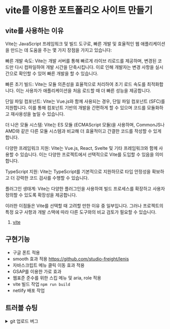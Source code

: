 # vite를 이용한 포트폴리오 사이트 만들기

## vite를 사용하는 이유

Vite는 JavaScript 프레임워크 및 빌드 도구로, 빠른 개발 및 효율적인 웹 애플리케이션을 만드는 데 도움을 주는 몇 가지 장점을 가지고 있습니다:

빠른 개발 속도: Vite는 개발 서버를 통해 빠르게 라이브 리로드를 제공하며, 변경된 코드만 다시 컴파일하여 개발 시간을 단축시킵니다. 이로 인해 개발자는 변경 사항을 실시간으로 확인할 수 있어 빠른 개발을 할 수 있습니다.

빠른 초기 빌드: Vite는 모듈 의존성을 효율적으로 처리하여 초기 로드 속도를 최적화합니다. 이는 사용자가 애플리케이션을 처음 로드할 때 더 빠른 성능을 제공합니다.

단일 파일 컴포넌트: Vite는 Vue.js와 함께 사용되는 경우, 단일 파일 컴포넌트 (SFC)를 지원합니다. 이를 통해 컴포넌트 기반의 개발을 간편하게 할 수 있으며 코드를 모듈화하고 재사용성을 높일 수 있습니다.

더 나은 모듈 시스템: Vite는 ES 모듈 (ECMAScript 모듈)을 사용하며, CommonJS나 AMD와 같은 다른 모듈 시스템과 비교해 더 효율적이고 간결한 코드를 작성할 수 있게 합니다.

다양한 프레임워크 지원: Vite는 Vue.js, React, Svelte 및 기타 프레임워크와 함께 사용할 수 있습니다. 이는 다양한 프로젝트에서 선택적으로 Vite를 도입할 수 있음을 의미합니다.

TypeScript 지원: Vite는 TypeScript를 기본적으로 지원하므로 타입 안정성을 확보하고 더 강력한 코드 검사를 수행할 수 있습니다.

플러그인 생태계: Vite는 다양한 플러그인을 사용하여 빌드 프로세스를 확장하고 사용자 정의할 수 있도록 확장성을 제공합니다.

이러한 이점들은 Vite를 선택할 때 고려할 만한 이유 중 일부입니다. 그러나 프로젝트의 특정 요구 사항과 개발 스택에 따라 다른 도구와의 비교 검토가 필요할 수 있습니다.

1. [vite](https://ko.vitejs.dev/guide/why.html)

## 구현기능

- 구글 폰트 적용
- smooth 효과 적용 https://github.com/studio-freight/lenis
- 자바스크립트 메뉴 클릭 이동 효과 적용
- GSAP를 이용한 가로 효과
- 웹표준 준수를 위한 스킵 메뉴 및 aria, role 적용
- vite 빌드 작업 `npm run build`
- netlify 배포 작업

## 트러블 슈팅

<details>
<summary>git 업로드 버그</summary>
권한으로 인한 업로드 버그 현상이 생김 > 해결
 git push -u origin main  
fatal: unable to access 'https://github.com/ojs104/vite-project2023.git/': The requested URL returned error: 403
</details>
